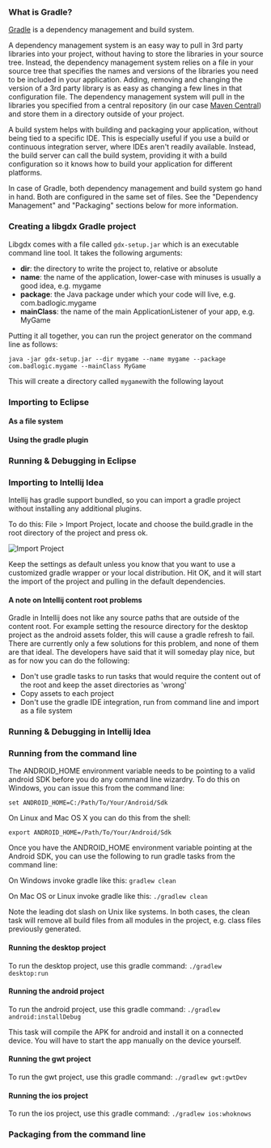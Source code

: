 ### What is Gradle?
[Gradle](http://www.gradle.org/) is a dependency management and build system. 

A dependency management system is an easy way to pull in 3rd party libraries into your project, without having to store the libraries in your source tree. Instead, the dependency management system relies on a file in your source tree that specifies the names and versions of the libraries you need to be included in your application. Adding, removing and changing the version of a 3rd party library is as easy as changing a few lines in that configuration file. The dependency management system will pull in the libraries you specified from a central repository (in our case [Maven Central](http://search.maven.org/)) and store them in a directory outside of your project.

A build system helps with building and packaging your application, without being tied to a specific IDE. This is especially useful if you use a build or continuous integration server, where IDEs aren't readily available. Instead, the build server can call the build system, providing it with a build configuration so it knows how to build your application for different platforms.

In case of Gradle, both dependency management and build system go hand in hand. Both are configured in the same set of files. See the "Dependency Management" and "Packaging" sections below for more information.

### Creating a libgdx Gradle project
Libgdx comes with a file called `gdx-setup.jar` which is an executable command line tool. It takes the following arguments:

* **dir**: the directory to write the project to, relative or absolute
* **name**: the name of the application, lower-case with minuses is usually a good idea, e.g. mygame
* **package**: the Java package under which your code will live, e.g. com.badlogic.mygame
* **mainClass**: the name of the main ApplicationListener of your app, e.g. MyGame

Putting it all together, you can run the project generator on the command line as follows:

`java -jar gdx-setup.jar --dir mygame --name mygame --package com.badlogic.mygame --mainClass MyGame`

This will create a directory called `mygame`with the following layout



### Importing to Eclipse
#### As a file system
#### Using the gradle plugin
### Running & Debugging in Eclipse

### Importing to Intellij Idea
Intellij has gradle support bundled, so you can import a gradle project without installing any additional plugins.

To do this: File > Import Project, locate and choose the build.gradle in the root directory of the project and press ok. 

![Import Project](http://i.imgur.com/dx4ZJQh.png)

Keep the settings as default unless you know that you want to use a customized gradle wrapper or your local distribution. Hit OK, and it will start the import of the project and pulling in the default dependencies. 

#### A note on Intellij content root problems
Gradle in Intellij does not like any source paths that are outside of the content root. For example setting the resource directory for the desktop project as the android assets folder, this will cause a gradle refresh to fail. There are currently only a few solutions for this problem, and none of them are that ideal.  The developers have said that it will someday play nice, but as for now you can do the following:

* Don't use gradle tasks to run tasks that would require the content out of the root and keep the asset directories as 'wrong'
* Copy assets to each project
* Don't use the gradle IDE integration, run from command line and import as a file system

### Running & Debugging in Intellij Idea

### Running from the command line
The ANDROID_HOME environment variable needs to be pointing to a valid android SDK before you do any command line wizardry. To do this on Windows, you can issue this from the command line:

`set ANDROID_HOME=C:/Path/To/Your/Android/Sdk`

On Linux and Mac OS X you can do this from the shell:

`export ANDROID_HOME=/Path/To/Your/Android/Sdk`

Once you have the ANDROID_HOME environment variable pointing at the Android SDK, you can use the following to run gradle tasks from the command line:

On Windows invoke gradle like this:
`gradlew clean`

On Mac OS or Linux invoke gradle like this: 
`./gradlew clean`

Note the leading dot slash on Unix like systems. In both cases, the clean task will remove all build files from all modules in the project, e.g. class files previously generated.
#### Running the desktop project
To run the desktop project, use this gradle command:
`./gradlew desktop:run`
#### Running the android project
To run the android project, use this gradle command:
`./gradlew android:installDebug`

This task will compile the APK for android and install it on a connected device. You will have to start the app manually on the device yourself.
#### Running the gwt project
To run the gwt project, use this gradle command:
`./gradlew gwt:gwtDev`

#### Running the ios project
To run the ios project, use this gradle command:
`./gradlew ios:whoknows`


### Packaging from the command line